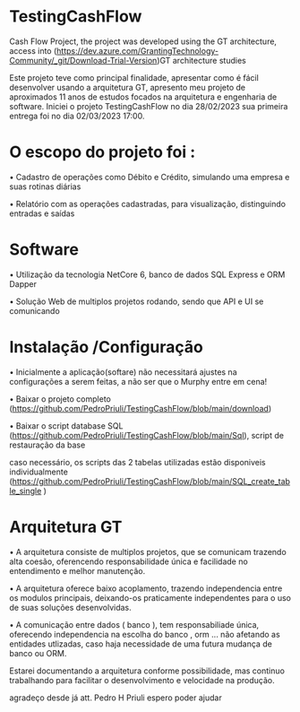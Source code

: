 # TestingCashFlow
Cash Flow Project, the project was developed using the GT architecture, access into (https://dev.azure.com/GrantingTechnology-Community/_git/Download-Trial-Version)GT architecture studies

Este projeto teve como principal finalidade, apresentar como é fácil desenvolver usando a arquitetura GT, apresento meu projeto de aproximados 11 anos de estudos focados na arquitetura e engenharia de software.
Iniciei o projeto TestingCashFlow no dia 28/02/2023 sua primeira entrega foi no dia 02/03/2023 17:00.

# O escopo do projeto foi :

• Cadastro de operações como Débito e Crédito, simulando uma empresa e suas rotinas diárias

• Relatório com as operações cadastradas, para visualização, distinguindo entradas e saídas

# Software

• Utilização da tecnologia NetCore 6, banco de dados SQL Express e ORM Dapper

• Solução Web de multiplos projetos rodando, sendo que API e UI se comunicando 

# Instalação /Configuração

• Inicialmente a aplicação(softare) não necessitará ajustes na configurações a serem feitas, a não ser que o Murphy entre em cena!

• Baixar o projeto completo (https://github.com/PedroPriuli/TestingCashFlow/blob/main/download) 

• Baixar o script database SQL (https://github.com/PedroPriuli/TestingCashFlow/blob/main/Sql), script de restauração da base

caso necessário, os scripts das 2 tabelas utilizadas estão disponiveis individualmente (https://github.com/PedroPriuli/TestingCashFlow/blob/main/SQL_create_table_single )

# Arquitetura GT

• A arquitetura consiste de multiplos projetos, que se comunicam trazendo alta coesão, oferencendo responsabilidade única e facilidade no entendimento e melhor manutenção. 

• A arquitetura oferece baixo acoplamento, trazendo independencia entre os modulos principais, deixando-os praticamente independentes para o uso de suas soluções desenvolvidas. 

• A comunicação entre dados ( banco ), tem responsabiliade única, oferecendo independencia na escolha do banco , orm ... não afetando as entidades utlizadas, caso haja necessidade de uma futura mudança de banco ou ORM.

Estarei documentando a arquitetura conforme possibilidade, mas continuo trabalhando para facilitar o desenvolvimento e velocidade na produção.

agradeço desde já
att. Pedro H Priuli
espero poder ajudar

